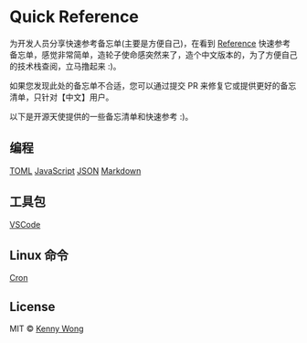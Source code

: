 Quick Reference
===

为开发人员分享快速参考备忘单(主要是方便自己)，在看到 [Reference](https://github.com/Randy8080/reference) 快速参考备忘单，感觉非常简单，造轮子使命感突然来了，造个中文版本的，为了方便自己的技术栈查阅，立马撸起来 :)。

如果您发现此处的备忘单不合适，您可以通过提交 PR 来修复它或提供更好的备忘清单，只针对【中文】用户。

以下是开源天使提供的一些备忘清单和快速参考 :)。

## 编程

[TOML](./docs/toml.md)
[JavaScript](./docs/javascript.md)
[JSON](./docs/json.md)
[Markdown](./docs/markdown.md)

## 工具包

[VSCode](./docs/vscode.md)

## Linux 命令

[Cron](./docs/cron.md)

## License

MIT © [Kenny Wong](https://github.com/jaywcjlove)

